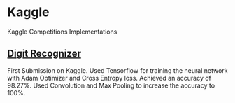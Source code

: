# Kaggle
Kaggle Competitions Implementations

## [Digit Recognizer](https://www.kaggle.com/c/digit-recognizer)
First Submission on Kaggle. Used Tensorflow for training the neural network with Adam Optimizer and Cross Entropy loss. Achieved an accuracy of 98.27%. Used Convolution and Max Pooling to increase the accuracy to 100%.

